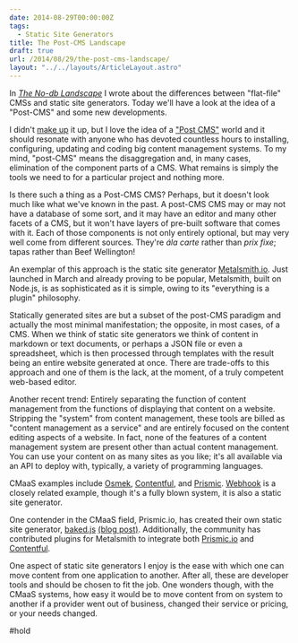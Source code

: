 ```yaml
---
date: 2014-08-29T00:00:00Z
tags:
  - Static Site Generators
title: The Post-CMS Landscape
draft: true
url: /2014/08/29/the-post-cms-landscape/
layout: "../../layouts/ArticleLayout.astro"
---
```


In [_The No-db Landscape_](/article/static-site-generator-landscape/) I wrote about the differences between "flat-file" CMSs and static site generators. Today we'll have a look at the idea of a "Post-CMS" and some new developments.

I didn't [make up](http://ben.balter.com/2012/10/01/welcome-to-the-post-cms-world/) it up, but I love the idea of a ["Post CMS"](http://developmentseed.org/blog/2012/07/27/build-cms-free-websites/) world and it should resonate with anyone who has devoted countless hours to installing, configuring, updating and coding big content management systems. To my mind, "post-CMS" means the disaggregation and, in many cases, elimination of the component parts of a CMS. What remains is simply the tools we need to for a particular project and nothing more.

Is there such a thing as a Post-CMS CMS? Perhaps, but it doesn't look much like what we've known in the past. A post-CMS CMS may or may not have a database of some sort, and it may have an editor and many other facets of a CMS, but it won't have layers of pre-built software that comes with it. Each of those components is not only entirely optional, but may very well come from different sources. They're _ála carte_ rather than _prix fixe_; tapas rather than Beef Wellington!

An exemplar of this approach is the static site generator [Metalsmith.io](http://www.metalsmith.io/). Just launched in March and already proving to be popular, Metalsmith, built on Node.js, is as sophisticated as it is simple, owing to its "everything is a plugin" philosophy.

Statically generated sites are but a subset of the post-CMS paradigm and actually the most minimal manifestation; the opposite, in most cases, of a CMS. When we think of static site generators we think of content in markdown or text documents, or perhaps a JSON file or even a spreadsheet, which is then processed through templates with the result being an entire website generated at once. There are trade-offs to this approach and one of them is the lack, at the moment, of a truly competent web-based editor.

Another recent trend: Entirely separating the function of content management from the functions of displaying that content on a website. Stripping the "system" from content management, these tools are billed as "content management as a service" and are entirely focused on the content editing aspects of a website. In fact, none of the features of a content management system are present other than actual content management. You can use your content on as many sites as you like; it's all available via an API to deploy with, typically, a variety of programming languages.

CMaaS examples include [Osmek](http://osmek.com/), [Contentful](https://www.contentful.com/), and [Prismic](https://prismic.io/). [Webhook](http://www.webhook.com/) is a closely related example, though it's a fully blown system, it is also a static site generator.

One contender in the CMaaS field, Prismic.io, has created their own static site generator, [baked.js](http://prismicio.github.io/baked.js/) [(blog post)](https://blog.prismic.io/U3TAFgEAAC8AwopU/bakedjs-integrate-content-management-into-a-static-website-generator-using-javascript). Additionally, the community has contributed plugins for Metalsmith to integrate both [Prismic.io](https://github.com/mbanting/metalsmith-prismic) and [Contentful](https://github.com/contentful/contentful-metalsmith).

One aspect of static site generators I enjoy is the ease with which one can move content from one application to another. After all, these are developer tools and should be chosen to fit the job. One wonders though, with the CMaaS systems, how easy it would be to move content from on system to another if a provider went out of business, changed their service or pricing, or your needs changed.

#hold